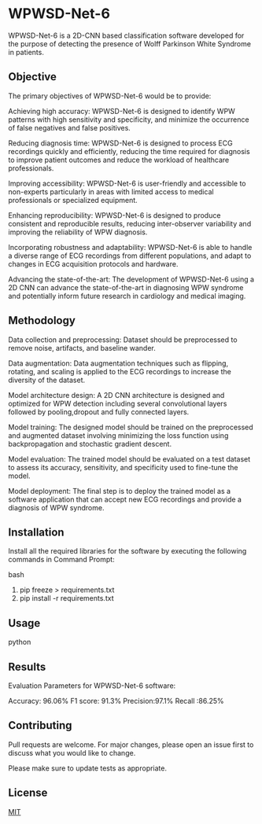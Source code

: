 # WPWSD-Net-6

WPWSD-Net-6 is a 2D-CNN based classification software developed for the purpose of detecting the presence of Wolff Parkinson White Syndrome in patients.

## Objective

The primary objectives of WPWSD-Net-6 would be to provide: 

Achieving high accuracy: WPWSD-Net-6 is designed to identify WPW patterns with high sensitivity and specificity, and minimize the occurrence of false negatives and false positives.

Reducing diagnosis time: WPWSD-Net-6 is designed to process ECG recordings quickly and efficiently, reducing the time required for diagnosis to improve patient outcomes and reduce the workload of healthcare professionals.

Improving accessibility: WPWSD-Net-6 is user-friendly and accessible to non-experts  particularly in areas with limited access to medical professionals or specialized equipment.

Enhancing reproducibility: WPWSD-Net-6 is designed to produce consistent and reproducible results, reducing inter-observer variability and improving the reliability of WPW diagnosis.

Incorporating robustness and adaptability: WPWSD-Net-6 is able to handle a diverse range of ECG recordings from different populations, and adapt to changes in ECG acquisition protocols and hardware. 

Advancing the state-of-the-art: The development of WPWSD-Net-6 using a 2D CNN can advance the state-of-the-art in diagnosing WPW syndrome and potentially inform future research in cardiology and medical imaging.

## Methodology

Data collection and preprocessing: Dataset should be preprocessed to remove noise, artifacts, and baseline wander.

Data augmentation: Data augmentation techniques such as flipping, rotating, and scaling is applied to the ECG recordings to increase the diversity of the dataset.

Model architecture design: A 2D CNN architecture is designed and optimized for WPW detection including several convolutional layers followed by pooling,dropout and fully connected layers.

Model training: The designed model should be trained on the preprocessed and augmented dataset involving minimizing the loss function using backpropagation and stochastic gradient descent.

Model evaluation: The trained model should be evaluated on a test dataset to assess its accuracy, sensitivity, and specificity used to fine-tune the model.

Model deployment: The final step is to deploy the trained model as a software application that can accept new ECG recordings and provide a diagnosis of WPW syndrome.

## Installation

Install all the required libraries for the software by executing the following commands in Command Prompt: 

bash
1. pip freeze > requirements.txt
2. pip install -r requirements.txt


## Usage

python


## Results
Evaluation Parameters for WPWSD-Net-6 software:

Accuracy: 96.06%
F1 score: 91.3%
Precision:97.1%
Recall :86.25%



## Contributing

Pull requests are welcome. For major changes, please open an issue first
to discuss what you would like to change.

Please make sure to update tests as appropriate.

## License

[MIT](https://choosealicense.com/licenses/mit/)
